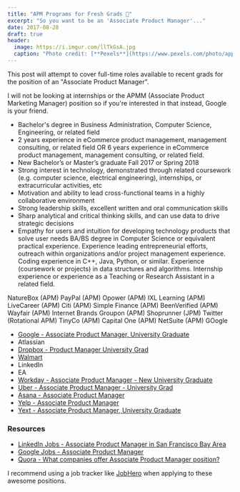 ```yaml
---
title: "APM Programs for Fresh Grads 💼"
excerpt: "So you want to be an 'Associate Product Manager'..."
date: 2017-08-28
draft: true
header:
  image: https://i.imgur.com/llTkGsA.jpg
  caption: "Photo credit: [**Pexels**](https://www.pexels.com/photo/apples-art-dark-food-347208/)"
---
```


This post will attempt to cover full-time roles available to recent grads for the position of an "Associate Product Manager".

I will not be looking at internships or the APMM (Associate Product Marketing Manager) position so if you're interested in that instead, Google is your friend.

- Bachelor's degree in Business Administration, Computer Science, Engineering, or related field
- 2 years experience in eCommerce product management, management consulting, or related field OR 6 years experience in eCommerce product management, management consulting, or related field.
- New Bachelor’s or Master’s graduate Fall 2017 or Spring 2018
- Strong interest in technology, demonstrated through related coursework (e.g. computer science, electrical engineering), internships, or extracurricular activities, etc
- Motivation and ability to lead cross-functional teams in a highly collaborative environment
- Strong leadership skills, excellent written and oral communication skills
- Sharp analytical and critical thinking skills, and can use data to drive strategic decisions
- Empathy for users and intuition for developing technology products that solve user needs
BA/BS degree in Computer Science or equivalent practical experience.
Experience leading entrepreneurial efforts, outreach within organizations and/or project management experience.
Coding experience in C++, Java, Python, or similar. Experience (coursework or projects) in data structures and algorithms.
Internship experience or experience as a Teaching or Research Assistant in a related field.

NatureBox (APM)
PayPal (APM)
Opower (APM)
IXL Learning (APM)
LiveCareer (APM)
Citi (APM)
Simple Finance (APM)
BeenVerified (APM)
Wayfair (APM)
Internet Brands
Groupon (APM)
Shoprunner (JPM)
Twitter (Rotational APM)
TinyCo (APM)
Capital One (APM)
NetSuite (APM)
GOogle

- [Google - Associate Product Manager, University Graduate](https://careers.google.com/jobs#!t=jo&jid=/google/associate-product-manager-university-1600-amphitheatre-pkwy-mountain-view-ca-2699840090&)
- Atlassian
- [Dropbox - Product Manager University Grad](https://www.dropbox.com/jobs/listing/753559?gh_src=aonhf1)
- [Walmart](https://careers.walmart.com/us/jobs/882514BR-associate-product-manager-san-bruno-ca)
- LinkedIn
- EA
- [Workday - Associate Product Manager - New University Graduate](https://workday.wd5.myworkdayjobs.com/en-US/Workday/job/USA-CA-Pleasanton/Associate-Product-Manager---New-University-Graduate_JR-20292)
- [Uber - Associate Product Manager - University Grad](https://www.uber.com/careers/list/33253/)
- [Asana - Associate Product Manager]()
- [Yelp - Associate Product Manager](https://www.yelp.com/careers/job-openings/7701ed4c-417f-4720-8fda-afcec200bc78)
- [Yext - Associate Product Manager, University Graduate](https://boards.greenhouse.io/yext/jobs/781258#.WcM9j9OGPzU)

### Resources

- [LinkedIn Jobs - Associate Product Manager in San Francisco Bay Area](https://www.linkedin.com/jobs/search/?keywords=associate%20product%20manager&location=San%20Francisco%20Bay%20Area&locationId=us%3A84)
- [Google Jobs - Associate Product Manager](https://www.google.com/search?q=associate+product+manager+jobs)
- [Quora - What companies offer Associate Product Manager position?](https://www.quora.com/What-companies-offer-Associate-Product-Manager-position)

I recommend using a job tracker like [JobHero](//gojobhero.com) when applying to these awesome positions.
